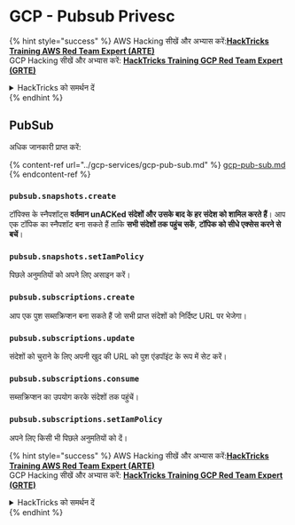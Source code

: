 # GCP - Pubsub Privesc

{% hint style="success" %}
AWS Hacking सीखें और अभ्यास करें:<img src="/.gitbook/assets/image.png" alt="" data-size="line">[**HackTricks Training AWS Red Team Expert (ARTE)**](https://training.hacktricks.xyz/courses/arte)<img src="/.gitbook/assets/image.png" alt="" data-size="line">\
GCP Hacking सीखें और अभ्यास करें: <img src="/.gitbook/assets/image (2).png" alt="" data-size="line">[**HackTricks Training GCP Red Team Expert (GRTE)**<img src="/.gitbook/assets/image (2).png" alt="" data-size="line">](https://training.hacktricks.xyz/courses/grte)

<details>

<summary>HackTricks को समर्थन दें</summary>

* [**subscription plans**](https://github.com/sponsors/carlospolop) देखें!
* 💬 [**Discord group**](https://discord.gg/hRep4RUj7f) या [**telegram group**](https://t.me/peass) में शामिल हों या **Twitter** 🐦 पर हमें **फॉलो करें** [**@hacktricks\_live**](https://twitter.com/hacktricks\_live)**.**
* **PRs सबमिट करके हैकिंग ट्रिक्स साझा करें** [**HackTricks**](https://github.com/carlospolop/hacktricks) और [**HackTricks Cloud**](https://github.com/carlospolop/hacktricks-cloud) github repos में।

</details>
{% endhint %}

## PubSub

अधिक जानकारी प्राप्त करें:

{% content-ref url="../gcp-services/gcp-pub-sub.md" %}
[gcp-pub-sub.md](../gcp-services/gcp-pub-sub.md)
{% endcontent-ref %}

### `pubsub.snapshots.create`

टॉपिक्स के स्नैपशॉट्स **वर्तमान unACKed संदेशों और उसके बाद के हर संदेश को शामिल करते हैं**। आप एक टॉपिक का स्नैपशॉट बना सकते हैं ताकि **सभी संदेशों तक पहुंच सकें**, **टॉपिक को सीधे एक्सेस करने से बचें**।

### **`pubsub.snapshots.setIamPolicy`**

पिछले अनुमतियों को अपने लिए असाइन करें।

### `pubsub.subscriptions.create`

आप एक पुश सब्सक्रिप्शन बना सकते हैं जो सभी प्राप्त संदेशों को निर्दिष्ट URL पर भेजेगा।

### **`pubsub.subscriptions.update`**

संदेशों को चुराने के लिए अपनी खुद की URL को पुश एंडपॉइंट के रूप में सेट करें।

### `pubsub.subscriptions.consume`

सब्सक्रिप्शन का उपयोग करके संदेशों तक पहुंचें।

### `pubsub.subscriptions.setIamPolicy`

अपने लिए किसी भी पिछले अनुमतियों को दें।

{% hint style="success" %}
AWS Hacking सीखें और अभ्यास करें:<img src="/.gitbook/assets/image.png" alt="" data-size="line">[**HackTricks Training AWS Red Team Expert (ARTE)**](https://training.hacktricks.xyz/courses/arte)<img src="/.gitbook/assets/image.png" alt="" data-size="line">\
GCP Hacking सीखें और अभ्यास करें: <img src="/.gitbook/assets/image (2).png" alt="" data-size="line">[**HackTricks Training GCP Red Team Expert (GRTE)**<img src="/.gitbook/assets/image (2).png" alt="" data-size="line">](https://training.hacktricks.xyz/courses/grte)

<details>

<summary>HackTricks को समर्थन दें</summary>

* [**subscription plans**](https://github.com/sponsors/carlospolop) देखें!
* 💬 [**Discord group**](https://discord.gg/hRep4RUj7f) या [**telegram group**](https://t.me/peass) में शामिल हों या **Twitter** 🐦 पर हमें **फॉलो करें** [**@hacktricks\_live**](https://twitter.com/hacktricks\_live)**.**
* **PRs सबमिट करके हैकिंग ट्रिक्स साझा करें** [**HackTricks**](https://github.com/carlospolop/hacktricks) और [**HackTricks Cloud**](https://github.com/carlospolop/hacktricks-cloud) github repos में।

</details>
{% endhint %}
